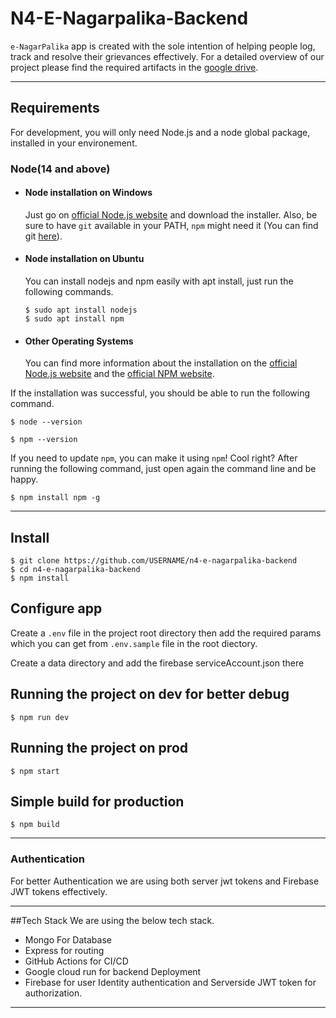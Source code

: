 # N4-E-Nagarpalika-Backend

`e-NagarPalika` app is created with the sole intention of helping people log, track and resolve their grievances effectively. For a detailed overview of our project please find the required artifacts in the [google drive](https://drive.google.com/drive/folders/1m65N-1Ti4YkbAydtNGISgpeh_c-oXefx).

---
## Requirements

For development, you will only need Node.js and a node global package, installed in your environement.

### Node(14 and above)
- #### Node installation on Windows

  Just go on [official Node.js website](https://nodejs.org/) and download the installer.
  Also, be sure to have `git` available in your PATH, `npm` might need it (You can find git [here](https://git-scm.com/)).

- #### Node installation on Ubuntu

  You can install nodejs and npm easily with apt install, just run the following commands.

      $ sudo apt install nodejs
      $ sudo apt install npm

- #### Other Operating Systems
  You can find more information about the installation on the [official Node.js website](https://nodejs.org/) and the [official NPM website](https://npmjs.org/).

If the installation was successful, you should be able to run the following command.

    $ node --version

    $ npm --version

If you need to update `npm`, you can make it using `npm`! Cool right? After running the following command, just open again the command line and be happy.

    $ npm install npm -g


---

## Install

    $ git clone https://github.com/USERNAME/n4-e-nagarpalika-backend
    $ cd n4-e-nagarpalika-backend
    $ npm install

## Configure app

Create a `.env` file in the project root directory then  add the required params which you can get from `.env.sample`  file in the root diectory.

Create a data directory and add the firebase serviceAccount.json there

## Running the project on dev for better debug

    $ npm run dev

## Running the project on prod

    $ npm start

## Simple build for production

    $ npm build
---
###
### Authentication 
For better Authentication we are using both server jwt tokens and Firebase JWT tokens effectively.

---

##Tech Stack
We are using the below tech stack.
- Mongo For Database
- Express for routing
- GitHub Actions for CI/CD
- Google cloud run for backend Deployment
- Firebase for user Identity authentication and Serverside JWT token for authorization.
---